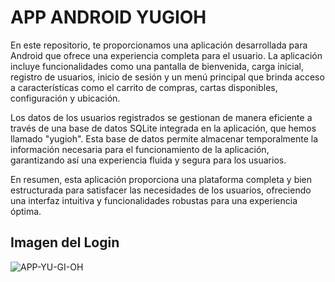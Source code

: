 # APP ANDROID YUGIOH

En este repositorio, te proporcionamos una aplicación desarrollada para Android que ofrece una experiencia completa para el usuario. La aplicación incluye funcionalidades como una pantalla de bienvenida, carga inicial, registro de usuarios, inicio de sesión y un menú principal que brinda acceso a características como el carrito de compras, cartas disponibles, configuración y ubicación. 

Los datos de los usuarios registrados se gestionan de manera eficiente a través de una base de datos SQLite integrada en la aplicación, que hemos llamado "yugioh". Esta base de datos permite almacenar temporalmente la información necesaria para el funcionamiento de la aplicación, garantizando así una experiencia fluida y segura para los usuarios. 

En resumen, esta aplicación proporciona una plataforma completa y bien estructurada para satisfacer las necesidades de los usuarios, ofreciendo una interfaz intuitiva y funcionalidades robustas para una experiencia óptima.

## Imagen del Login

![APP-YU-GI-OH](https://github.com/JessicaChepe/APP-ANDROID-YUGIOH/assets/104339906/d45e7e33-3bd9-45ed-9053-4619e184771a)
